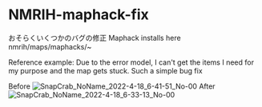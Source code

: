 # NMRIH-maphack-fix
おそらくいくつかのバグの修正
Maphack installs here nmrih/maps/maphacks/~ 


Reference example: Due to the error model, I can't get the items I need for my purpose and the map gets stuck.
Such a simple bug fix

Before
![SnapCrab_NoName_2022-4-18_6-41-51_No-00](https://user-images.githubusercontent.com/20251057/163734052-cd5790d0-4f5d-4e73-adaa-2a2813df3eb1.png)
After
![SnapCrab_NoName_2022-4-18_6-33-13_No-00](https://user-images.githubusercontent.com/20251057/163734071-f6e20f35-dd41-4155-98a2-0d267fe55ca1.png)
